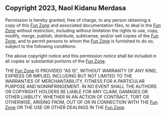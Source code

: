 ## Copyright 2023, Naol Kidanu Merdasa

Permission is hereby granted, free of charge, to any person obtaining a copy of this [Fun Zone](https://github.com/naolkidanu/game-web-app.git) and associated documentation files, to deal in the [Fun Zone](https://github.com/naolkidanu/game-web-app.git) without restriction, including without limitation the rights to use, copy, modify, merge, publish, distribute, sublicense, and/or sell copies of the [Fun Zone](https://github.com/naolkidanu/game-web-app.git), and to permit persons to whom the [Fun Zone](https://github.com/naolkidanu/game-web-app.git) is furnished to do so, subject to the following conditions:

The above copyright notice and this permission notice shall be included in all copies or substantial portions of the [Fun Zone](https://github.com/naolkidanu/game-web-app.git).

THE [Fun Zone](https://github.com/naolkidanu/game-web-app.git) IS PROVIDED "AS IS", WITHOUT WARRANTY OF ANY KIND, EXPRESS OR IMPLIED, INCLUDING BUT NOT LIMITED TO THE WARRANTIES OF MERCHANTABILITY, FITNESS FOR A PARTICULAR PURPOSE AND NONINFRINGEMENT. IN NO EVENT SHALL THE AUTHORS OR COPYRIGHT HOLDERS BE LIABLE FOR ANY CLAIM, DAMAGES OR OTHER LIABILITY, WHETHER IN AN ACTION OF CONTRACT, TORT OR OTHERWISE, ARISING FROM, OUT OF OR IN CONNECTION WITH THE [Fun Zone](hhttps://github.com/naolkidanu/game-web-app.git) OR THE USE OR OTHER DEALINGS IN THE [Fun Zone](https://github.com/naolkidanu/game-web-app.git).
